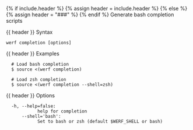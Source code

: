 {% if include.header %}
{% assign header = include.header %}
{% else %}
{% assign header = "###" %}
{% endif %}
Generate bash completion scripts

{{ header }} Syntax

```shell
werf completion [options]
```

{{ header }} Examples

```shell
  # Load bash completion
  $ source <(werf completion)

  # Load zsh completion
  $ source <(werf completion --shell=zsh)
```

{{ header }} Options

```shell
  -h, --help=false:
            help for completion
      --shell='bash':
            Set to bash or zsh (default $WERF_SHELL or bash)
```

